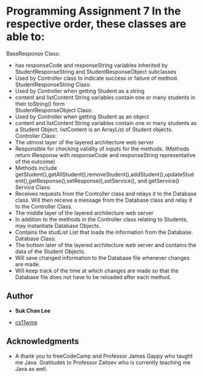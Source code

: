# Programming Assignment 7 In the respective order, these classes are able to:
BaseResponse Class:<br >
- has responseCode and responseString variables inherited by StudentResponseString and StudentResponseObject subclasses <br >
- Used by Controller class to indicate success or failure of method. <br >
StudentResponseString Class: <br >
- Used by Controller when getting Student as a string<br >
- content and listContent String variables contain one or many students in their toString() form<br >
StudentResponseObject Class:<br >
- Used by Controller when getting Student as an object<br >
- content and listContent String variables contain one or many students as a Student Object. listContent is an ArrayList of Student objects.<br >
Controller Class:<br >
- The utmost layer of the layered architecture web server<br >
- Responsible for checking validity of inputs for the methods. (Methods return IResponse with responseCode and responseString
  representative of the outcome)<br >
- Methods include getStudent(),getAllStudent(),removeStudent(),addStudent(),updateStudent(),getResponse(),setResponse(),setService(), and getService()
Service Class:<br >
- Receives requests from the Controller class and relays it to the Database class. Will then receive a message from the Database class and relay it to the Controller Class. <br >
- The middle layer of the layered architecture web server<br >
- In addition to the methods in the Controller class relating to Students, may instantiate Database Objects.<br >
- Contains the studList List<Student> that loads the information from the Database.<br >
Database Class:<br >
- The bottom later of the layered architecture web server and contains the data of the Student Objects.<br >
- Will save changed information to the Database file whenever changes are made.<br >
- Will keep track of the time at which changes are made so that the Database file does not have to be reloaded after each method.<br >
## Author<br >

* **Suk Chan Lee**
- [cs11wme](mailto:scl002@ucsd.edu)


## Acknowledgments

* A thank you to freeCodeCamp and Professor James Gappy who taught me Java.
Gratitudes to Professor Zaitsev who is currently teaching me Java as well.
